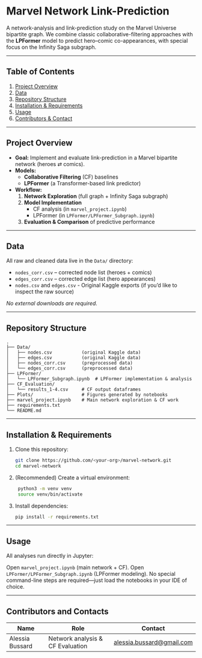 # Marvel Network Link-Prediction

A network-analysis and link-prediction study on the Marvel Universe bipartite graph. We combine classic collaborative-filtering approaches with the **LPFormer** model to predict hero–comic co-appearances, with special focus on the Infinity Saga subgraph.

---

## Table of Contents

1. [Project Overview](#project-overview)  
2. [Data](#data)  
3. [Repository Structure](#repository-structure)  
4. [Installation & Requirements](#installation--requirements)  
5. [Usage](#usage)  
6. [Contributors & Contact](#contributors--contact)  

---

## Project Overview

- **Goal:** Implement and evaluate link-prediction in a Marvel bipartite network (heroes ⇄ comics).  
- **Models:**  
  - **Collaborative Filtering** (CF) baselines  
  - **LPFormer** (a Transformer-based link predictor)  
- **Workflow:**  
  1. **Network Exploration** (full graph + Infinity Saga subgraph)  
  2. **Model Implementation**  
     - CF analysis (in `marvel_project.ipynb`)  
     - LPFormer (in `LPFormer/LPFormer_Subgraph.ipynb`)  
  3. **Evaluation & Comparison** of predictive performance  

---

## Data

All raw and cleaned data live in the `Data/` directory:

- `nodes_corr.csv` – corrected node list (heroes + comics)  
- `edges_corr.csv` – corrected edge list (hero appearances)  
- `nodes.csv` and `edges.csv` - Original Kaggle exports (if you’d like to inspect the raw source)

_No external downloads are required._

---

## Repository Structure

    .
    ├── Data/
    │   ├── nodes.csv           (original Kaggle data)
    │   ├── edges.csv           (original Kaggle data)
    │   ├── nodes_corr.csv      (preprocessed data)
    │   └── edges_corr.csv      (preprocessed data)
    ├── LPFormer/
    │   └── LPFormer_Subgraph.ipynb  # LPFormer implementation & analysis
    ├── CF_Evaluation/
    │   └── results_1-4.csv     # CF output dataframes
    ├── Plots/                  # Figures generated by notebooks
    ├── marvel_project.ipynb    # Main network exploration & CF work
    ├── requirements.txt
    └── README.md


---

## Installation & Requirements

1. Clone this repository:  
   ```bash
   git clone https://github.com/<your-org>/marvel-network.git
   cd marvel-network
   
2. (Recommended) Create a virtual environment:
   ```bash
    python3 -m venv venv
    source venv/bin/activate

4. Install dependencies:
   ```bash
   pip install -r requirements.txt

---

## Usage

All analyses run directly in Jupyter:

Open `marvel_project.ipynb` (main network + CF).
Open `LPFormer/LPFormer_Subgraph.ipynb` (LPFormer modeling).
No special command-line steps are required—just load the notebooks in your IDE of choice.

---

## Contributors and Contacts

| Name            | Role                             | Contact              |
|-----------------|----------------------------------|----------------------|
| Alessia Bussard | Network analysis & CF Evaluation | alessia.bussard@gmail.com    |


